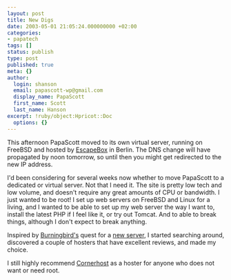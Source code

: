 ```yaml
---
layout: post
title: New Digs
date: 2003-05-01 21:05:24.000000000 +02:00
categories:
- papatech
tags: []
status: publish
type: post
published: true
meta: {}
author:
  login: shanson
  email: papascott-wp@gmail.com
  display_name: PapaScott
  first_name: Scott
  last_name: Hanson
excerpt: !ruby/object:Hpricot::Doc
  options: {}
---
```

<p>This afternoon PapaScott moved to its own virtual server, running on FreeBSD and hosted by <a href="http://www.escapebox.net">EscapeBox</a> in Berlin. The DNS change will have propagated by noon tomorrow, so until then you might get redirected to the new IP address. </p>
<p>I'd been considering for several weeks now whether to move PapaScott to a dedicated or virtual server. Not that I need it. The site is pretty low tech and low volume, and doesn't require any great amounts of CPU or bandwidth. I just wanted to be root! I set up web servers on FreeBSD and Linux for a living, and I wanted to be able to set up my web server the way I want to, install the latest PHP if I feel like it, or try out Tomcat. And to able to break things, although I don't expect to break anything.</p>
<p>Inspired by <a href="http://weblog.burningbird.net/fires/001126.htm">Burningbird's</a> <a hef="http://weblog.burningbird.net/fires/001131.htm">quest</a> for a <a href="http://weblog.burningbird.net/fires/001138.htm">new server</a>, I started searching around, discovered a couple of hosters that have excellent reviews, and made my choice.</p>
<p>I still highly recommend <a href="http://www.cornerhost.com">Cornerhost</a> as a hoster for anyone who does not want or need root.</p>

